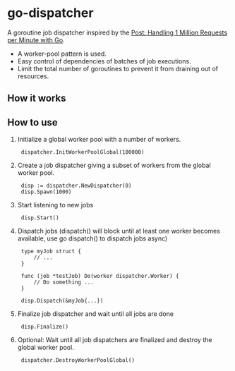 # go-dispatcher
A goroutine job dispatcher inspired by the [Post: Handling 1 Million Requests per Minute with Go](http://marcio.io/2015/07/handling-1-million-requests-per-minute-with-golang/).

* A worker-pool pattern is used.
* Easy control of dependencies of batches of job executions.
* Limit the total number of goroutines to prevent it from draining out of resources.

## How it works



## How to use

1. Initialize a global worker pool with a number of workers.

        dispatcher.InitWorkerPoolGlobal(100000)

2. Create a job dispatcher giving a subset of workers from the global worker pool.

        disp := dispatcher.NewDispatcher(0)
        disp.Spawn(1000)

3. Start listening to new jobs

        disp.Start()

4. Dispatch jobs (dispatch() will block until at least one worker becomes available, use go dispatch() to dispatch jobs async)

        type myJob struct {
            // ...
        }

        func (job *testJob) Do(worker dispatcher.Worker) {
            // Do something ...
        }

        disp.Dispatch(&myJob{...})

5. Finalize job dispatcher and wait until all jobs are done

        disp.Finalize()

6. Optional: Wait until all job dispatchers are finalized and destroy the global worker pool.

        dispatcher.DestroyWorkerPoolGlobal()
